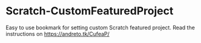 # Scratch-CustomFeaturedProject
Easy to use bookmark for setting custom Scratch featured project.
Read the instructions on  https://andreto.tk/CufeaP/
